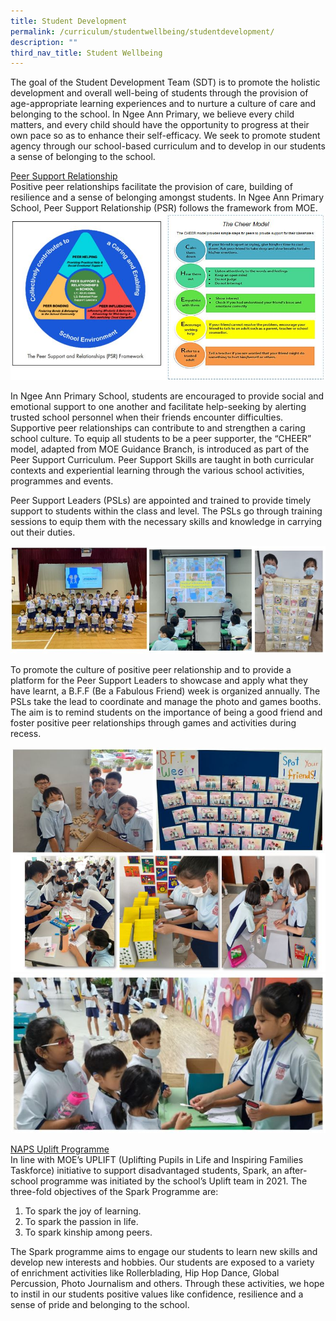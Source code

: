 ```yaml
---
title: Student Development
permalink: /curriculum/studentwellbeing/studentdevelopment/
description: ""
third_nav_title: Student Wellbeing
---
```

The goal of the Student Development Team (SDT) is to promote the holistic development and overall well-being of students through the provision of age-appropriate learning experiences and to nurture a culture of care and belonging to the school. In Ngee Ann Primary, we believe every child matters, and every child should have the opportunity to progress at their own pace so as to enhance their self-efficacy. We seek to promote student agency through our school-based curriculum and to develop in our students a sense of belonging to the school. 

<u>Peer Support Relationship</u>
<br>
Positive peer relationships facilitate the provision of care, building of resilience and a sense of belonging amongst students. In Ngee Ann Primary School, Peer Support Relationship (PSR) follows the framework from MOE.
<br>
![](/images/studentwellbeing1.JPG)

In Ngee Ann Primary School, students are encouraged to provide social and emotional support to one another and facilitate help-seeking by alerting trusted school personnel when their friends encounter difficulties. Supportive peer relationships can contribute to and strengthen a caring school culture.  To equip all students to be a peer supporter, the “CHEER” model, adapted from MOE Guidance Branch, is introduced as part of the Peer Support Curriculum. Peer Support Skills are taught in both curricular contexts and experiential learning through the various school activities, programmes and events.

Peer Support Leaders (PSLs) are appointed and trained to provide timely support to students within the class and level. The PSLs go through training sessions to equip them with the necessary skills and knowledge in carrying out their duties.

![](/images/studentwellbeing2.JPG)

To promote the culture of positive peer relationship and to provide a platform for the Peer Support Leaders to showcase and apply what they have learnt, a B.F.F (Be a Fabulous Friend) week is organized annually.  The PSLs take the lead to coordinate and manage the photo and games booths.  The aim is to remind students on the importance of being a good friend and foster positive peer relationships through games and activities during recess.

![](/images/studentwellbeing3.JPG)
<br>
![](/images/studentwellbeing4.JPG)

<u>NAPS Uplift Programme</u><br>
In line with MOE’s UPLIFT (Uplifting Pupils in Life and Inspiring Families Taskforce) initiative to support disadvantaged students, Spark, an after-school programme was initiated by the school’s Uplift team in 2021.  The three-fold objectives of the Spark Programme are: 

1. To spark the joy of learning. <br>
2. To spark the passion in life.<br>
3. To spark kinship among peers. <br>

The Spark programme aims to engage our students to learn new skills and develop new interests and hobbies.  Our students are exposed to a variety of enrichment activities like Rollerblading, Hip Hop Dance, Global Percussion, Photo Journalism and others.  Through these activities, we hope to instil in our students positive values like confidence, resilience and a sense of pride and belonging to the school.
